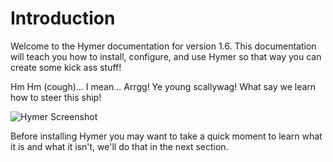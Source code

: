 # Introduction

Welcome to the Hymer documentation for version 1.6. This documentation will teach you how to install, configure, and use Hymer so that way you can create some kick ass stuff!

Hm Hm \(cough\)… I mean… Arrgg! Ye young scallywag! What say we learn how to steer this ship!

![Hymer Screenshot](https://s3.amazonaws.com/thecontrolgroup/hymer-screenshot.png)

Before installing Hymer you may want to take a quick moment to learn what it is and what it isn't, we'll do that in the next section.

